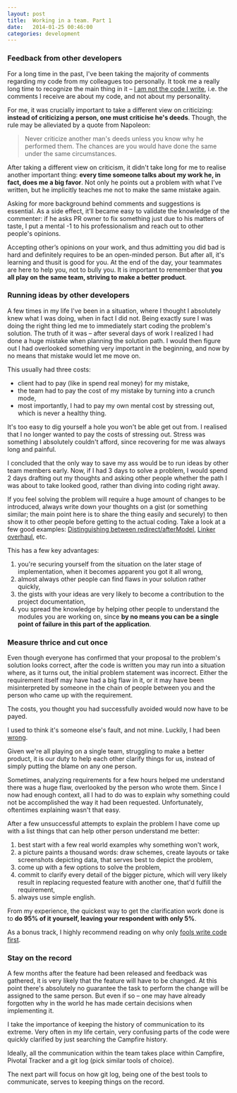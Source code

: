 ```yaml
---
layout: post
title:  Working in a team. Part 1
date:   2014-01-25 00:46:00
categories: development
---
```


### Feedback from other developers

For a long time in the past, I've been taking the majority of comments regarding my code from my colleagues too personally. It took me a really long time to recognize the main thing in it – [I am not the code I write](http://sstephenson.us/posts/you-are-not-your-code), i.e. the comments I receive are about my code, and not about my personality.

For me, it was crucially important to take a different view on criticizing: **instead of criticizing a person, one must criticise he's deeds**. Though, the rule may be alleviated by a quote from Napoleon:

> Never criticize another man's deeds unless you know why he performed them. The chances are you would have done the same under the same circumstances.

After taking a different view on criticism, it didn't take long for me to realise another important thing: **every time someone talks about my work he, in fact, does me a big favor**. Not only he points out a problem with what I've written, but he implicitly teaches me not to make the same mistake again.

Asking for more background behind comments and suggestions is essential. As a side effect, it’ll became easy to validate the knowledge of the commenter: if he asks PR owner to fix something just due to his matters of taste, I put a mental -1 to his professionalism and reach out to other people's opinions.

Accepting other’s opinions on your work, and thus admitting you did bad is hard and definitely requires to be an open-minded person. But after all, it's learning and thusit is good for you. At the end of the day, your teammates are here to help you, not to bully you. It is important to remember that **you all play on the same team, striving to make a better product**.

### Running ideas by other developers

A few times in my life I've been in a situation, where I thought I absolutely knew what I was doing, when in fact I did not. Being exactly sure I was doing the right thing led me to immediately start coding the problem's solution. The truth of it was – after several days of work I realized I had done a huge mistake when planning the solution path. I would then figure out I had overlooked something very important in the beginning, and now by no means that mistake would let me move on.

This usually had three costs:

* client had to pay (like in spend real money) for my mistake,
* the team had to pay the cost of my mistake by turning into a crunch mode,
* most importantly, I had to pay my own mental cost by stressing out, which is never a healthy thing.

It's too easy to dig yourself a hole you won't be able get out from. I realised that I no longer wanted to pay the costs of stressing out. Stress was something I absolutely couldn't afford, since recovering for me was always long and painful.

I concluded that the only way to save my ass would be to run ideas by other team members early. Now, if I had 3 days to solve a problem, I would spend 2 days drafting out my thoughts and asking other people whether the path I was about to take looked good, rather than diving into coding right away.

If you feel solving the problem will require a huge amount of changes to be introduced, always write down your thoughts on a gist (or something similar; the main point here is to share the thing easily and securely) to then show it to other people before getting to the actual coding. Take a look at a few good examples: [Distinguishing between redirect/afterModel](https://gist.github.com/machty/7676934), [Linker overhaul](https://docs.google.com/document/d/1xN-g6qjjWflecSP08LNgh2uFsKjWb-rR9KA11ip_DIE/edit), etc.

This has a few key advantages:

1. you're securing yourself from the situation on the later stage of implementation, when it becomes apparent you got it all wrong,
2. almost always other people can find flaws in your solution rather quickly,
3. the gists with your ideas are very likely to become a contribution to the project documentation,
4. you spread the knowledge by helping other people to understand the modules you are working on, since **by no means you can be a single point of failure in this part of the application**.

### Measure thrice and cut once

Even though everyone has confirmed that your proposal to the problem's solution looks correct, after the code is written you may run into a situation where, as it turns out, the initial problem statement was incorrect. Either the requirement itself may have had a big flaw in it, or it may have been misinterpreted by someone in the chain of people between you and the person who came up with the requirement.

The costs, you thought you had successfully avoided would now have to be payed.

I used to think it's someone else's fault, and not mine. Luckily, I had been [wrong](http://sivers.org/my-fault).

Given we're all playing on a single team, struggling to make a better product, it is our duty to help each other clarify things for us, instead of simply putting the blame on any one person.

Sometimes, analyzing requirements for a few hours helped me understand there was a huge flaw, overlooked by the person who wrote them. Since I now had enough context, all I had to do was to explain why something could not be accomplished the way it had been requested. Unfortunately, oftentimes explaining wasn't that easy.

After a few unsuccessful attempts to explain the problem I have come up with a list things that can help other person understand me better:

1. best start with a few real world examples why something won't work,
2. a picture paints a thousand words: draw schemes, create layouts or take screenshots depicting data, that serves best to depict the problem,
3. come up with a few options to solve the problem,
4. commit to clarify every detail of the bigger picture, which will very likely result in replacing requested feature with another one, that'd fulfill the requirement,
5. always use simple english.

From my experience, the quickest way to get the clarification work done is to **do 95% of it yourself, leaving your respondent with only 5%**.

As a bonus track, I highly recommend reading on why only [fools write code first](http://blog.reemer.com/why-only-fools-write-code-first).

### Stay on the record

A few months after the feature had been released and feedback was gathered, it is very likely that the feature will have to be changed. At this point there's absolutely no guarantee the task to perform the change will be assigned to the same person. But even if so – one may have already forgotten why in the world he has made certain decisions when implementing it.

I take the importance of keeping the history of communication to its extreme. Very often in my life certain, very confusing parts of the code were quickly clarified by just searching the Campfire history.

Ideally, all the communication within the team takes place within Campfire, Pivotal Tracker and a git log (pick similar tools of choice).

The next part will focus on how git log, being one of the best tools to communicate, serves to keeping things on the record.
